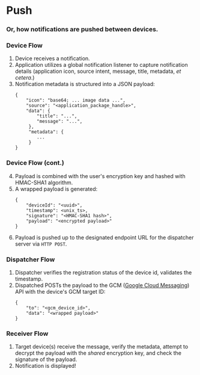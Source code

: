 # Push
### Or, how notifications are pushed between devices.


### Device Flow
 1. Device receives a notification.
 2. Application utilizes a global notification listener to capture notification details (application icon, source intent, message, title, metadata, *et cetera*.)
 3. Notification metadata is structured into a JSON payload:
    ```
    {
    	"icon": "base64; ... image data ...",
    	"source": "<application_package_handle>",
    	"data": {
        	"title": "...",
        	"message": "...",
         },
         "metadata": {
         	...
         }
    }
    ```


### Device Flow (cont.)
 4. Payload is combined with the user's encryption key and hashed with HMAC-SHA1 algorithm.
 5. A wrapped payload is generated:
    ```
    {
    	"deviceId": "<uuid>",
    	"timestamp": <unix_ts>,
    	"signature": "<HMAC-SHA1 hash>",
    	"payload": "<encrypted payload>"
    }
    ```
 6. Payload is pushed up to the designated endpoint URL for the dispatcher server via `HTTP POST`.


### Dispatcher Flow
 1. Dispatcher verifies the registration status of the device id, validates the timestamp.
 2. Dispatched POSTs the payload to the GCM ([Google Cloud Messaging](https://developers.google.com/cloud-messaging/gcm)) API with the device's GCM target ID:
    ```
    {
    	"to": "<gcm_device_id>",
    	"data": "<wrapped payload>"
    }
    ```


### Receiver Flow
 1. Target device(s) receive the message, verify the metadata, attempt to decrypt the payload with the *shared* encryption key, and check the signature of the payload.
 2. Notification is displayed!
